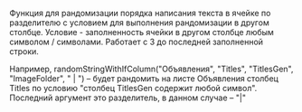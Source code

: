 Функция для рандомизации порядка написания текста в ячейке по разделителю с условием для выполнения рандомизации в другом столбце. Условие - заполненность ячейки в другом столбце любым символом / символами.
Работает с 3 до последней заполненной строки.

Например,
randomStringWithIfColumn("Объявления", "Titles", "TitlesGen", "ImageFolder", " | ") – будет рандомить на листе Объявления столбец Titles по условию "столбец TitlesGen содержит любой символ". Последний аргумент это разделитель, в данном случае – "|"

